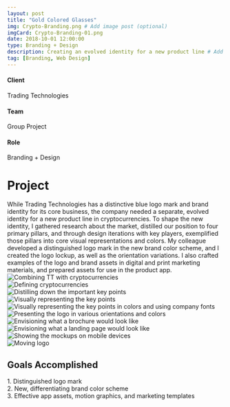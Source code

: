 ```yaml
---
layout: post
title: "Gold Colored Glasses"
img: Crypto-Branding.png # Add image post (optional)
imgCard: Crypto-Branding-01.png 
date: 2018-10-01 12:00:00
type: Branding + Design
description: Creating an evolved identity for a new product line # Add post description (optional)
tag: [Branding, Web Design]
---
```


<div class="col-xs-12 col-sm-4 col-md-4 project-detail"><h4>Client</h4><p>Trading Technologies</p></div>
<div class="col-xs-12 col-sm-4 col-md-4 project-detail"><h4>Team</h4><p>Group Project</p></div>
<div class="col-xs-12 col-sm-4 col-md-4 project-detail"><h4>Role</h4><p>Branding + Design</p></div>

<div class="col-xs-12 col-sm-4 col-md-4 project-description"><h1>Project</h1></div>
<div class="col-xs-12 col-sm-8 col-md-8 project-description">While Trading Technologies has a distinctive blue logo mark and brand identity for its core business, the company needed a separate, evolved identity for a new product line in cryptocurrencies.  To shape the new identity, I gathered research about the market, distilled our position to four primary pillars, and through design iterations with key players, exemplified those pillars into core visual representations and colors.  My colleague developed a distinguished logo mark in the new brand color scheme, and I created the logo lockup, as well as the orientation variations.  I also crafted examples of the logo and brand assets in digital and print marketing materials, and prepared assets for use in the product app.</div>

<div class="post_image_addl">
    <img src="/assets/img/Branding-Issue.png" alt="Combining TT with cryptocurrencies">
</div>
<div class="post_image_addl">
    <img src="/assets/img/Branding-Lingual.png" alt="Defining cryptocurrencies">
</div>
<div class="post_image_addl">
    <img src="/assets/img/Branding-Keywords.png" alt="Distilling down the important key points">
</div>
<div class="post_image_addl">
    <img src="/assets/img/Branding-Visual.png" alt="Visually representing the key points">
</div>
<div class="post_image_addl">
    <img src="/assets/img/Branding-Colors-Font.png" alt="Visually representing the key points in colors and using company fonts">
</div>
<div class="post_image_addl">
    <img src="/assets/img/Branding_Logos.png" alt="Presenting the logo in various orientations and colors">
</div>
<div class="post_image_addl">
    <img src="/assets/img/Branding-Brochure.png" alt="Envisioning what a brochure would look like">
</div>
<div class="post_image_addl">
    <img src="/assets/img/Branding-LandingPage.png" alt="Envisioning what a landing page would look like">
</div>
<div class="post_image_addl">
    <img src="/assets/img/Branding-Mobile-Photograph.png" alt="Showing the mockups on mobile devices">
</div>
<div class="post_image_addl border-bottom">
    <img src="/assets/img/Branding_Logo_Animation.gif" alt="Moving logo">
</div>
<div class="row goals-row">
    <div class="col-sm-4"></div>
    <div class="col-sm-8 goals-text"><h2>Goals Accomplished</h2>
        1. Distinguished logo mark<br>
        2. New, differentiating brand color scheme<br>
        3. Effective app assets, motion graphics, and marketing templates
    </div>
</div>